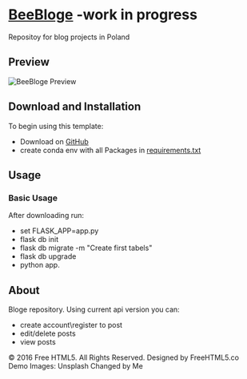 # [BeeBloge](https://github.com/markoseb/BeeBloge) -work in progress
Repositoy for blog projects in Poland

## Preview
 
![BeeBloge Preview](https://github.com/markoseb/BeeBloge/sampleImg/blog.png)

## Download and Installation

To begin using this template:
*	Download on [GitHub](https://github.com/markoseb/BeeBloge)
*	create conda env with all Packages in [requirements.txt](https://github.com/markoseb/Binance_API/blob/WebApi-Flask/requirements.txt)


## Usage

### Basic Usage

After downloading run:
*	set FLASK_APP=app.py
*	flask db init
*	flask db migrate -m "Create first tabels"
*	flask db upgrade
*	python app.

## About

Bloge repository. Using current api version you can:
*	create account\register to post
*	edit/delete posts
*	view posts




© 2016 Free HTML5. All Rights Reserved.
Designed by FreeHTML5.co Demo Images: Unsplash
Changed by Me